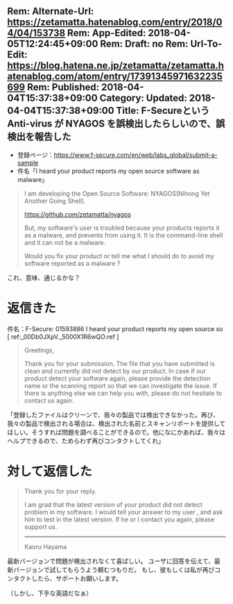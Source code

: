 Rem: Alternate-Url: https://zetamatta.hatenablog.com/entry/2018/04/04/153738
Rem: App-Edited: 2018-04-05T12:24:45+09:00
Rem: Draft: no
Rem: Url-To-Edit: https://blog.hatena.ne.jp/zetamatta/zetamatta.hatenablog.com/atom/entry/17391345971632235699
Rem: Published: 2018-04-04T15:37:38+09:00
Category:
Updated: 2018-04-04T15:37:38+09:00
Title: F-Secureという Anti-virus が NYAGOS を誤検出したらしいので、誤検出を報告した
---
* 登録ページ：https://www.f-secure.com/en/web/labs_global/submit-a-sample
* 件名「I heard your product reports my open source software as malware」

>I am developing the Open Source Software: NYAGOS(Nihong Yet Another Going Shell).
>
>https://github.com/zetamatta/nyagos
>
>But, my software's user is troubled because your products reports it as a malware, and prevents from using it. 
It is the command-line shell and it can not be a malware.
>
>Would you fix your product or tell me what I should do to avoid my software reported as a malware ?

これ、意味、通じるかな？

返信きた
======

件名：F-Secure: 01593886 I heard your product reports my open source so [ ref:_00Db0JXpV._5000X1R6wQO:ref ]

>Greetings,
>
>Thank you for your submission.
The file that you have submitted is clean and currently did not detect by our product. In case if our product detect your software again, please provide the detection name or the scanning report so that we can investigate the issue.
If there is anything else we can help you with, please do not hesitate to contact us again.

「登録したファイルはクリーンで、我々の製品では検出できなかった。再び、我々の製品で検出される場合は、検出された名前とスキャンリポートを提供してほしい。そうすれば問題を調べることができるので。他になにかあれば、我々はヘルプできるので、ためらわず再びコンタクトしてくれ」

対して返信した
===========

>Thank you for your reply.
>
>I am grad  that the latest version of your product did not detect problem in my software.
I would tell your answer to my user , and ask him to test in the latest version.
If he or I contact you again, please support us.
>
>------
>Kaoru Hayama

最新バージョンで問題が検出されなくて喜ばしい。
ユーザに回答を伝えて、最新バージョンで試してもらうよう頼むつもりだ。
もし、彼もしくは私が再びコンタクトしたら、サポートお願いします。

（しかし、下手な英語だなぁ）
